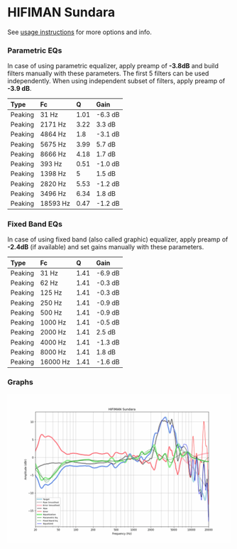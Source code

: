# HIFIMAN Sundara
See [usage instructions](https://github.com/jaakkopasanen/AutoEq#usage) for more options and info.

### Parametric EQs
In case of using parametric equalizer, apply preamp of **-3.8dB** and build filters manually
with these parameters. The first 5 filters can be used independently.
When using independent subset of filters, apply preamp of **-3.9 dB**.

| Type    | Fc       |    Q | Gain    |
|:--------|:---------|:-----|:--------|
| Peaking | 31 Hz    | 1.01 | -6.3 dB |
| Peaking | 2171 Hz  | 3.22 | 3.3 dB  |
| Peaking | 4864 Hz  | 1.8  | -3.1 dB |
| Peaking | 5675 Hz  | 3.99 | 5.7 dB  |
| Peaking | 8666 Hz  | 4.18 | 1.7 dB  |
| Peaking | 393 Hz   | 0.51 | -1.0 dB |
| Peaking | 1398 Hz  | 5    | 1.5 dB  |
| Peaking | 2820 Hz  | 5.53 | -1.2 dB |
| Peaking | 3496 Hz  | 6.34 | 1.8 dB  |
| Peaking | 18593 Hz | 0.47 | -1.2 dB |

### Fixed Band EQs
In case of using fixed band (also called graphic) equalizer, apply preamp of **-2.4dB**
(if available) and set gains manually with these parameters.

| Type    | Fc       |    Q | Gain    |
|:--------|:---------|:-----|:--------|
| Peaking | 31 Hz    | 1.41 | -6.9 dB |
| Peaking | 62 Hz    | 1.41 | -0.3 dB |
| Peaking | 125 Hz   | 1.41 | -0.3 dB |
| Peaking | 250 Hz   | 1.41 | -0.9 dB |
| Peaking | 500 Hz   | 1.41 | -0.9 dB |
| Peaking | 1000 Hz  | 1.41 | -0.5 dB |
| Peaking | 2000 Hz  | 1.41 | 2.5 dB  |
| Peaking | 4000 Hz  | 1.41 | -1.3 dB |
| Peaking | 8000 Hz  | 1.41 | 1.8 dB  |
| Peaking | 16000 Hz | 1.41 | -1.6 dB |

### Graphs
![](./HIFIMAN%20Sundara.png)